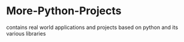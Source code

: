 # More-Python-Projects
contains real world applications and projects based on python and its various libraries
